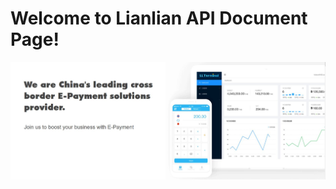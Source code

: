 # Welcome to Lianlian API Document Page!

<!-- This site was created using [**Docsify**](https://docsify.js.org), which is an open source documentation site generator, and imported in GitHub page. This site was created for [**Opensource.com**](https://opensource.com) demo. -->

![Welcome to Lianlian](./images/cover-lianlian.JPG)
